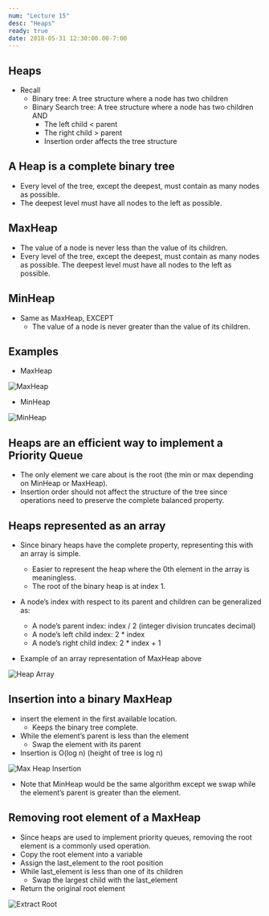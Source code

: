 ```yaml
---
num: "Lecture 15"
desc: "Heaps"
ready: true
date: 2018-05-31 12:30:00.00-7:00
---
```


## Heaps

* Recall
	* Binary tree: A tree structure where a node has two children
	* Binary Search tree: A tree structure where a node has two children AND
		* The left child < parent
		* The right child > parent
		* Insertion order affects the tree structure

## A Heap is a <b>complete</b> binary tree
* Every level of the tree, except the deepest, must contain as many nodes as possible.
* The deepest level must have all nodes to the left as possible.

## MaxHeap
* The value of a node is never less than the value of its children.
* Every level of the tree, except the deepest, must contain as many nodes as possible. The deepest level must have all nodes to the left as possible.

## MinHeap
* Same as MaxHeap, EXCEPT
	* The value of a node is never greater than the value of its children.

## Examples
* MaxHeap

![MaxHeap](MaxHeap.png)

* MinHeap

![MinHeap](MinHeap.png)

## Heaps are an efficient way to implement a Priority Queue
* The only element we care about is the root (the min or max depending on MinHeap or MaxHeap).
* Insertion order should not affect the structure of the tree since operations need to preserve the complete balanced property.

## Heaps represented as an array
* Since binary heaps have the complete property, representing this with an array is simple. 
	* Easier to represent the heap where the 0th element in the array is meaningless.
	* The root of the binary heap is at index 1.
* A node’s index with respect to its parent and children can be generalized as:
	* A node’s parent index: index / 2 (integer division truncates decimal)
	* A node’s left child index: 2 * index
	* A node’s right child index: 2 * index + 1

* Example of an array representation of MaxHeap above

![Heap Array](HeapArray.png)

## Insertion into a binary MaxHeap
* insert the element in the first available location.
	* Keeps the binary tree complete.
* While the element’s parent is less than the element
	* Swap the element with its parent
* Insertion is O(log n) (height of tree is log n)

![Max Heap Insertion](MaxHeapInsertion.png)

* Note that MinHeap would be the same algorithm except we swap while the element’s parent is greater than the element.

## Removing root element of a MaxHeap
* Since heaps are used to implement priority queues, removing the root element is a commonly used operation.
* Copy the root element into a variable
* Assign the last_element to the root position
* While last_element is less than one of its children
	* Swap the largest child with the last_element
* Return the original root element

![Extract Root](ExtractRoot.png)

